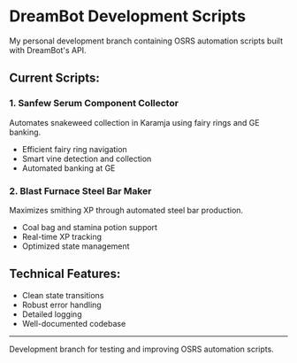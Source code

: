 # DreamBot Development Scripts

My personal development branch containing OSRS automation scripts built with DreamBot's API.

## Current Scripts:

### 1. Sanfew Serum Component Collector
Automates snakeweed collection in Karamja using fairy rings and GE banking.
- Efficient fairy ring navigation
- Smart vine detection and collection
- Automated banking at GE

### 2. Blast Furnace Steel Bar Maker
Maximizes smithing XP through automated steel bar production.
- Coal bag and stamina potion support
- Real-time XP tracking
- Optimized state management

## Technical Features:
- Clean state transitions
- Robust error handling
- Detailed logging
- Well-documented codebase

---

Development branch for testing and improving OSRS automation scripts.
